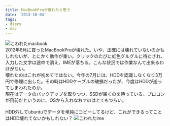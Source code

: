 ```yaml
---
title: MacBookProが壊れたと思う
date: '2013-10-04'
tags:
- diary
- mac
---
```


![こわれたmacbook](macbook-broken-01.jpg)
<br>
2012年6月に買ったMacBookProが壊れた。いや、正確には壊れていないのかもしれないが、とにかく動作が重い。クリックのたびに虹色グルグルに待たされ、入力した文字は途中で消え、IMEが落ちる。こんな状況では作業なんて出来るわけがない。
<br>
壊れたのはこれが初めてではない。今年の7月には、HDDを認識しなくなり3万円で修理に出した。その時はHDDケーブルの破損だったが、今度はHDDが逝ってしまわれたのか。
<br>
現在はデータのバックアップを取りつつ、SSDが届くのを待っている。プロコンが目前だというのに、OSから入れなおすのはとてもつらい。
<br>
<br>
HDD外してubuntuでデータを単純にコピーしてるけど、これができるってことはHDD壊れてないかもしれない？
![こわれたime](macbook-broken-02.png)
